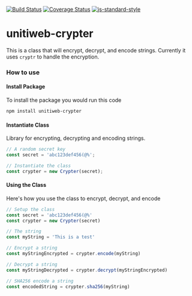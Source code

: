 [![Build Status](https://circleci.com/gh/unitiweb/crypter.svg?style=shield)](https://circleci.com/gh/unitiweb/crypter)
[![Coverage Status](https://coveralls.io/repos/github/unitiweb/crypter/badge.svg?branch=master)](https://coveralls.io/github/unitiweb/crypter?branch=master)
[![js-standard-style](https://img.shields.io/badge/code%20style-standard-brightgreen.svg)](http://standardjs.com)

# unitiweb-crypter

This is a class that will encrypt, decrypt, and encode strings. Currently it uses `cryptr` to handle the encryption.

### How to use

#### Install Package

To install the package you would run this code

```bash
npm install unitiweb-crypter
```

#### Instantiate Class

Library for encrypting, decrypting and encoding strings.

```js
// A random secret key
const secret = 'abc123def456(@%';

// Instantiate the class
const crypter = new Crypter(secret);
```

#### Using the Class

Here's how you use the class to encrypt, decrypt, and encode

```js
// Setup the class
const secret = 'abc123def456(@%'
const crypter = new Crypter(secret)

// The string
const myString = 'This is a test'

// Encrypt a string
const myStringEncrypted = crypter.encode(myString)

// Decrypt a string
const myStringDecrypted = crypter.decrypt(myStringEncrypted)

// SHA256 encode a string
const encodedString = crypter.sha256(myString)
```
